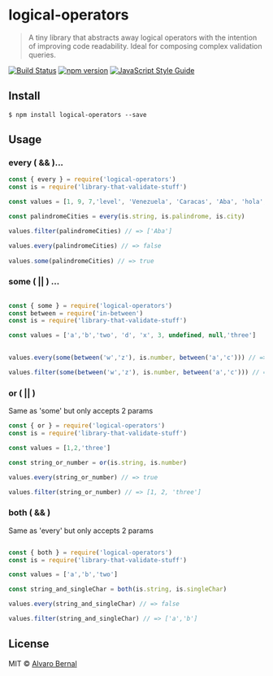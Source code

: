 # logical-operators

> A tiny library that abstracts away logical operators with the intention of improving code readability. Ideal for composing complex validation queries.

[![Build Status](https://travis-ci.org/AlvaroBernalG/logical-operators.svg?branch=master)](https://travis-ci.org/AlvaroBernalG/logical-operators) [![npm version](https://badge.fury.io/js/logical-operators.svg)](https://badge.fury.io/js/logical-operators) [![JavaScript Style Guide](https://img.shields.io/badge/code_style-standard-brightgreen.svg)](https://standardjs.com)

## [](#i-disagree-with-rule-x-can-you-change-it)

## Install
```
$ npm install logical-operators --save
```

## Usage

### every ( && )...

```js
const { every } = require('logical-operators')
const is = require('library-that-validate-stuff')

const values = [1, 9, 7,'level', 'Venezuela', 'Caracas', 'Aba', 'hola', 10, undefined, 'USA']

const palindromeCities = every(is.string, is.palindrome, is.city)

values.filter(palindromeCities) // => ['Aba']

values.every(palindromeCities) // => false
  
values.some(palindromeCities) // => true

```

### some ( || ) ...
```js

const { some } = require('logical-operators')
const between = require('in-between')
const is = require('library-that-validate-stuff')

const values = ['a','b','two', 'd', 'x', 3, undefined, null,'three']

 
values.every(some(between('w','z'), is.number, between('a','c'))) // => false

values.filter(some(between('w','z'), is.number, between('a','c'))) // => ['b', 3, 'x']

```

### or  ( || )

Same as 'some' but only accepts 2 params

```js
const { or } = require('logical-operators')
const is = require('library-that-validate-stuff')

const values = [1,2,'three']

const string_or_number = or(is.string, is.number)

values.every(string_or_number) // => true

values.filter(string_or_number) // => [1, 2, 'three']

```

### both  ( && )

Same as 'every' but only accepts 2 params
```js

const { both } = require('logical-operators')
const is = require('library-that-validate-stuff')

const values = ['a','b','two']

const string_and_singleChar = both(is.string, is.singleChar)

values.every(string_and_singleChar) // => false

values.filter(string_and_singleChar) // => ['a','b']

```


## License

MIT © [Alvaro Bernal](https://github.com/AlvaroBernalG/) 
